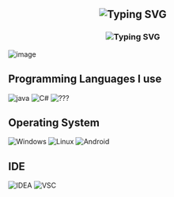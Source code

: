 <h2 align="center"> 
 <img src="https://readme-typing-svg.demolab.com?font=Righteous&size=32&duration=3000&pause=1000&color=8F7FD3DE&center=true&vCenter=true&repeat=false&width=435&lines=Hello!+I+am+Jinze+!" alt="Typing SVG" />
</h2>

<h3 align="center">
   <img src="https://readme-typing-svg.demolab.com? font=Righteous&size=32&duration=3000&pause=1000&color=8F7FD3DE&center=true&vCenter=true&repeat=false&width=800&lines= 你陪了我多少年，花开花落，一路上起起跌跌。" alt="Typing SVG" />

</h3>

![image](https://user-images.githubusercontent.com/84832795/212478754-bb2b6468-c2ef-486b-ae8b-a79a0faf715d.png)
<br/>

## Programming Languages I use
![java](https://img.shields.io/badge/-Java-%235c5c5c)
![C#](https://img.shields.io/badge/-C%23-%238c37db)
![???](https://img.shields.io/badge/-未知-%239ac8f6)
## Operating System

![Windows](https://img.shields.io/badge/-windows-red?style=for-the-badge&logo=microsoft&logoColor=white)
![Linux](https://img.shields.io/badge/-Linux-green?style=for-the-badge&logo=linux&logoColor=white)
![Android](https://img.shields.io/badge/Android-3DDC84?style=for-the-badge&logo=android&logoColor=white)
## IDE
 ![IDEA](https://img.shields.io/badge/-IDEA-%23ea63a7)
![VSC](https://img.shields.io/badge/-Visual%20Studio%20Code-%239ac8f6)



